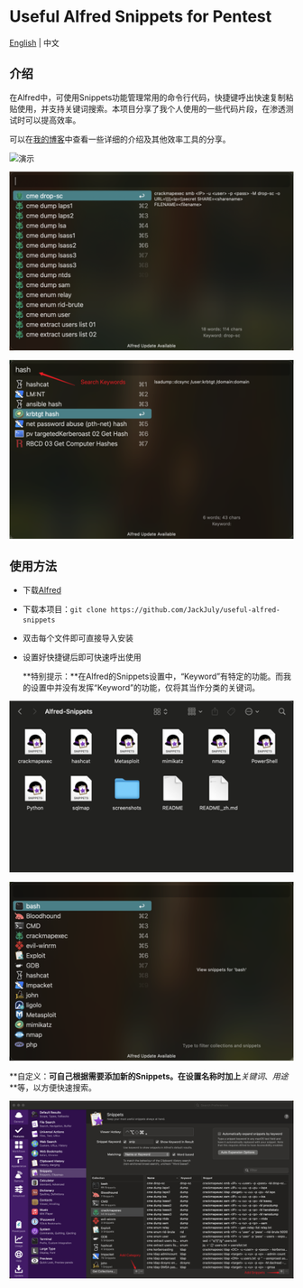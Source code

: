 # Useful Alfred Snippets for Pentest

[English](README.md) | 中文



## 介绍

在Alfred中，可使用Snippets功能管理常用的命令行代码，快捷键呼出快速复制粘贴使用，并支持关键词搜索。本项目分享了我个人使用的一些代码片段，在渗透测试时可以提高效率。

可以在[我的博客](https://www.ju1y.top/blogs/3)中查看一些详细的介绍及其他效率工具的分享。

![演示](screenshots/show.gif)

![截图](screenshots/02.png)

![截图](screenshots/03.png)





## 使用方法

- 下载[Alfred](https://www.alfredapp.com/)

- 下载本项目：`git clone https://github.com/JackJuly/useful-alfred-snippets`

- 双击每个文件即可直接导入安装

- 设置好快捷键后即可快速呼出使用

  **特别提示：**在Alfred的Snippets设置中，“Keyword”有特定的功能。而我的设置中并没有发挥“Keyword”的功能，仅将其当作分类的关键词。

![截图](screenshots/04.png)

![截图](screenshots/01.png)



**自定义：**可自己根据需要添加新的Snippets。在设置名称时加上**_关键词_、_用途_**等，以方便快速搜索。

![截图](screenshots/05.png)